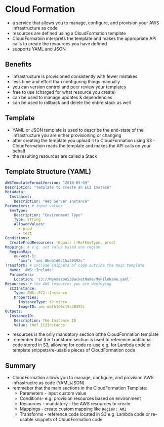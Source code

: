 # Cloud Formation
- a service that allows you to manage, configure, and provision your AWS infrastructure as code
- resources are defined using a CloudFormation template
- CloudFormatoin interprets the template and makes the appropriate API calls to create the resources you have defined
- supports YAML and JSON

## Benefits
- infrastructure is provisioned consistently with fewer mistakes
- less time and effort than configuring things manually
- you can version control and peer review your templates
- free to use (charged for what resource you create)
- can be used to manage updates & dependencies
- can be used to rollback and delete the entire stack as well

## Template
- YAML or JSON template is used to describe the end-state of the infrastructure you are either provisioning or changing
- after creating the template you upload it to CloudFormation using S3
-CloudFormatoin reads the template and makes the API calls on your behalf
- the resulting resources are called a Stack

## Template Structure (YAML)
```yaml
AWSTemplateFormatVersion: "2010-09-09"
Description: "Template to create an EC2 Instace"
Metadata:
  Instances:
    Description: "Web Server Instance"
Parameters: # input values
  EnvType: 
    Description: "Environment Type"
    Type: String
    AllowedValues:
      - prod
      - test
Conditions:
  CreateProdResources: !Equals [!RefEnvType, prod]
Mappings: # e.g. set valus based ona region
  RegionMap:
    eu-west-1:
      "ami": "ami-0bdb1d6c15a40392c"
Transform: # include snippets of code outside the main template
  Name: 'AWS::Include'
  Parameters:
    Location: 's3://MyAmazonS3BucketName/MyFileName.yaml'
Resources: # the AWS resources you are deploying
  EC2Instance:
    Type: AWS::EC2::Instance
    Properties:
      InstanceType: t2.micro
      ImageID: ami-obfb1d6c15a40392c
Outputs:
  InstanceID:
    Description: The Instance ID
    Value: !Ref EC2Instance
```
- resources is the only mandatory section ofthe CloudFormation template
- remember that the Transform section is used to reference additional code stored in S3, allowing for code re-use e.g. for Lambda code or template snippets/re-usable pieces of CloudFormation code

## Summary
- CloudFormation allows you to manage, configure, and provision AWS infrastructre as code (YAML/JSON)
- remmeber that the main sections in the CloudFormation Template:
  - Parameters - input custom value
  - Conditions- e.g. provision resources based on environment
  - Resources - mandatory - the AWS resources to create
  - Mappings - create custom mapping like `Region: AMI`
  - Transforms - reference code located in S3 e.g. Lambda code or re-usable snippets of CloudFormation code